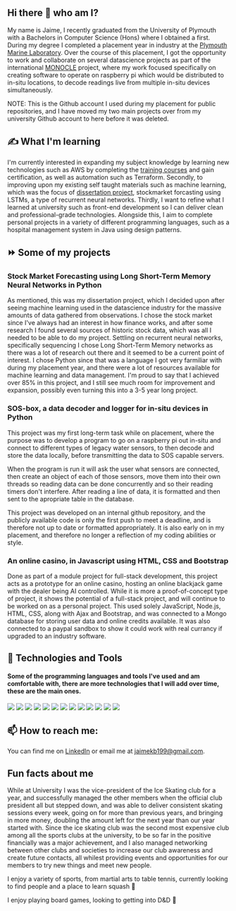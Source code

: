 ## Hi there 👋 who am I?

My name is Jaime, I recently graduated from the University of Plymouth with a Bachelors in Computer Science (Hons) where I obtained a first. During my degree I completed a placement year in industry at the [Plymouth Marine Laboratory](https://www.pml.ac.uk/). Over the course of this placement, I got the opportunity to work and collaborate on several datascience projects as part of the international [MONOCLE](https://www.pml.ac.uk/Research/Projects/MONOCLE) project, where my work focused specifically on creating software to operate on raspberry pi which would be distributed to in-situ locations, to decode readings live from multiple in-situ devices simultaneously. 

NOTE: This is the Github account I used during my placement for public repositories, and I have moved my two main projects over from my university Github account to here before it was deleted.

## ✍️ What I'm learning

I'm currently interested in expanding my subject knowledge by learning new technologies such as AWS by completing the [training courses](https://www.aws.training/) and gain certification, as well as automation such as Terraform. Secondly, to improving upon my existing self taught materials such as machine learning, which was the focus of [dissertation project](https://github.com/JaimeKB/Stock-Market-Prediction-using-LSTM-NN), stockmarket forcasting using LSTMs, a type of recurrent neural networks. Thirdly, I want to refine what I learned at university such as front-end development so I can deliver clean and professional-grade technologies. Alongside this, I aim to complete personal projects in a variety of different programming languages, such as a hospital management system in Java using design patterns.

## ⏩ Some of my projects

### Stock Market Forecasting using Long Short-Term Memory Neural Networks in Python

As mentioned, this was my dissertation project, which I decided upon after seeing machine learning used in the datascience industry for the massive amounts of data gathered from observations. I chose the stock market since I've always had an interest in how finance works, and after some research I found several sources of historic stock data, which was all I needed to be able to do my project. Settling on recurrent neural networks, specifically sequencing I chose Long Short-Term Memory networks as there was a lot of research out there and it seemed to be a current point of interest. I chose Python since that was a language I got very farmiliar with during my placement year, and there were a lot of resources available for machine learning and data management. I'm proud to say that I achieved over 85% in this project, and I still see much room for improvement and expansion, possibly even turning this into a 3-5 year long project.

### SOS-box, a data decoder and logger for in-situ devices in Python

This project was my first long-term task while on placement, where the purpose was to develop a program to go on a raspberry pi out in-situ and connect to different types of legacy water sensors, to then decode and store the data locally, before transmitting the data to SOS capable servers.

When the program is run it will ask the user what sensors are connected, then create an object of each of those sensors, move them into their own threads so reading data can be done concurrently and so their reading timers don't interfere. After reading a line of data, it is formatted and then sent to the apropriate table in the database.

This project was developed on an internal github repository, and the publicly available code is only the first push to meet a deadline, and is therefore not up to date or formatted appropriately. It is also early on in my placement, and therefore no longer a reflection of my coding abilities or style.

### An online casino, in Javascript using HTML, CSS and Bootstrap

Done as part of a module project for full-stack development, this project acts as a prototype for an online casino, hosting an online blackjack game with the dealer being AI controlled. While it is more a proof-of-concept type of project, it shows the potential of a full-stack project, and will continue to be worked on as a personal project. This used solely JavaScript, Node.js, HTML, CSS, along with Ajax and Bootstrap, and was connected to a Mongo database for storing user data and online credits available. It was also connected to a paypal sandbox to show it could work with real currancy if upgraded to an industry software.

## 🔧 Technologies and Tools

#### Some of the programming languages and tools I've used and am comfortable with, there are more technologies that I will add over time, these are the main ones.

![](https://img.shields.io/badge/OS-Linux-informational?style=flat&logo=<LOGO_NAME>&logoColor=white&color=2bbc8a) ![](https://img.shields.io/badge/OS-Windows-informational?style=flat&logo=<LOGO_NAME>&logoColor=white&color=2bbc8a) ![](https://img.shields.io/badge/Code-Python-informational?style=flat&logo=<LOGO_NAME>&logoColor=white&color=2bbc8a) ![](https://img.shields.io/badge/Code-JavaScript-informational?style=flat&logo=<LOGO_NAME>&logoColor=white&color=2bbc8a) ![](https://img.shields.io/badge/Code-Java-informational?style=flat&logo=<LOGO_NAME>&logoColor=white&color=2bbc8a) ![](https://img.shields.io/badge/Code-VB.NET-informational?style=flat&logo=<LOGO_NAME>&logoColor=white&color=2bbc8a) ![](https://img.shields.io/badge/Code-C_Sharp-informational?style=flat&logo=<LOGO_NAME>&logoColor=white&color=2bbc8a)
 ![](https://img.shields.io/badge/Code-C-informational?style=flat&logo=<LOGO_NAME>&logoColor=white&color=2bbc8a)  ![](https://img.shields.io/badge/Code-Assembly-informational?style=flat&logo=<LOGO_NAME>&logoColor=white&color=2bbc8a)  ![](https://img.shields.io/badge/Query_Language-SQL-informational?style=flat&logo=<LOGO_NAME>&logoColor=white&color=2bbc8a) ![](https://img.shields.io/badge/Markup_Language-HTML-informational?style=flat&logo=<LOGO_NAME>&logoColor=white&color=2bbc8a) ![](https://img.shields.io/badge/Style_sheet_Language-CSS-informational?style=flat&logo=<LOGO_NAME>&logoColor=white&color=2bbc8a) ![](https://img.shields.io/badge/Device-Raspberry_Pi-informational?style=flat&logo=<LOGO_NAME>&logoColor=white&color=2bbc8a)


## 📫 How to reach me:

<!-- Actual text -->

You can find me on [LinkedIn]() or email me at jaimekb199@gmail.com.

## Fun facts about me 

While at University I was the vice-president of the Ice Skating club for a year, and successfully managed the other members when the official club president all but stepped down, and was able to deliver consistent skating sessions every week, going on for more than previous years, and bringing in more money, doubling the amount left for the next year than our year started with. Since the ice skating club was the second most expensive club among all the sports clubs at the university, to be so far in the positive financially was a major achievement, and I also managed networking between other clubs and societies to increase our club awareness and create future contacts, all whilest providing events and opportunities for our members to try new things and meet new people.

I enjoy a variety of sports, from martial arts to table tennis, currently looking to find people and a place to learn squash 🎾

I enjoy playing board games, looking to getting into D&D 🎲 
